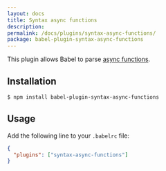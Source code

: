 ```yaml
---
layout: docs
title: Syntax async functions
description:
permalink: /docs/plugins/syntax-async-functions/
package: babel-plugin-syntax-async-functions
---
```


This plugin allows Babel to parse [async functions](https://github.com/tc39/ecmascript-asyncawait).

## Installation

```sh
$ npm install babel-plugin-syntax-async-functions
```

## Usage

Add the following line to your `.babelrc` file:

```json
{
  "plugins": ["syntax-async-functions"]
}
```
